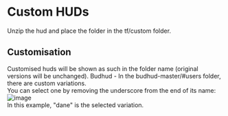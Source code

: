 # Custom HUDs
Unzip the hud and place the folder in the tf/custom folder.
## Customisation
Customised huds will be shown as such in the folder name (original versions will be unchanged).
Budhud - In the budhud-master/#users folder, there are custom variations.<br>You can select one by removing the underscore from the end of its name:
![image](https://github.com/rja2006/GameConfigs/assets/93738991/69e4cb01-84db-401d-919e-b77100f80152)
<br>In this example, "dane" is the selected variation.
